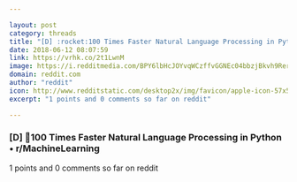 ```yaml
---

layout: post
category: threads
title: "[D] :rocket:100 Times Faster Natural Language Processing in Python"
date: 2018-06-12 08:07:59
link: https://vrhk.co/2t1LwnM
image: https://i.redditmedia.com/BPY6lbHcJOYvqWCzffvGGNEc04bbzjBkvh9RermzI-Y.jpg?w=320&s=08a5f188da56016e0f7322e41896edc1
domain: reddit.com
author: "reddit"
icon: http://www.redditstatic.com/desktop2x/img/favicon/apple-icon-57x57.png
excerpt: "1 points and 0 comments so far on reddit"

---
```


### [D] :rocket:100 Times Faster Natural Language Processing in Python • r/MachineLearning

1 points and 0 comments so far on reddit